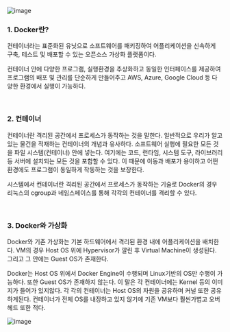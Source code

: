![image](https://user-images.githubusercontent.com/43038052/157869019-cf6fad25-f943-4b5e-8372-cfa8f6762e82.png)

### 1. Docker란?

컨테이너라는 표준화된 유닛으로 소프트웨어를 패키징하여 어플리케이션을 신속하게 구축, 테스트 및 배포할 수 있는 오픈소스 가상화 플랫폼이다.

컨테이너 안에 다양한 프로그램, 실행환경을 추상화하고 동일한 인터페이스를 제공하여 프로그램의 배포 및 관리를 단순하게 만들어주고 AWS, Azure, Google Cloud 등 다양한 환경에서 실행이 가능하다.

<br>

### 2. 컨테이너

컨테이너란 격리된 공간에서 프로세스가 동작하는 것을 말한다. 일반적으로 우리가 알고 있는 물건을 적재하는 컨테이너의 개념과 유사하다. 소프트웨어 실행에 필요한 모든 것을 파일 시스템(컨테이너) 안에 넣는다. 여기에는 코드, 런타임, 시스템 도구, 라이브러리 등 서버에 설치되는 모든 것을 포함할 수 있다. 이 때문에 이동과 배포가 용이하고 어떤 환경에도 프로그램이 동일하게 작동하는 것을 보장한다.

시스템에서 컨테이너란 격리된 공간에서 프로세스가 동작하는 기술로 Docker의 경우 리눅스의 cgroup과 네임스페이스를 통해 각각의 컨테이너를 격리할 수 있다.

<br>

### 3. Docker와 가상화
Docker와 기존 가상화는 기본 하드웨어에서 격리된 환경 내에 어플리케이션을 배치한다.
VM의 경우 Host OS 위에 Hypervisor가 깔린 후 Virtual Machine이 생성된다. 그리고 그 안에는 Guest OS가 존재한다.

Docker는 Host OS 위에서 Docker Engine이 수행되며 Linux기반의 OS만 수행이 가능하다. 또한 Guest OS가 존재하지 않는다. 
이 말은 각 컨테이너에는 Kernel 등의 이미지가 들어가 있지않다. 각 각의 컨테이너는 Host OS의 자원을 공유하며 커널 또한 공유하게된다. 컨테이너가 전체 OS를 내장하고 있지 않기에 기존 VM보다 훨씬가볍고 오버헤드 또한 적다.


![image](https://user-images.githubusercontent.com/43038052/157902678-ec9c54a3-aada-47e8-b6e4-b45b0b1857f5.png)

 












